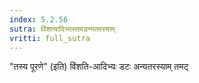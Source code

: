```yaml
---
index: 5.2.56
sutra: विंशत्यादिभ्यस्तमडन्यतरस्याम्
vritti: full_sutra
---
```


"तस्य पूरणे" (इति) विंशति-आदिभ्यः डटः अन्यतरस्याम् तमट् 